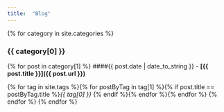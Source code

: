 ```yaml
---
title:  "Blog"
---
```



{% for category in site.categories %}
### {{ category[0] }}

{% for post in category[1] %}
####{{ post.date | date_to_string }} - **[{{ post.title }}]({{ post.url }})**

{% for tag in site.tags %}{% for postByTag in tag[1] %}{% if post.title == postByTag.title %}*{{ tag[0] }}* {% endif %}{% endfor %}{% endfor %}
{% endfor %}
{% endfor %}